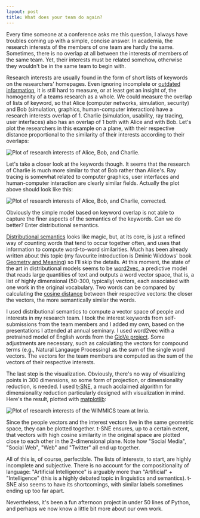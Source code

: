 ```yaml
---
layout: post
title: What does your team do again?
---
```


Every time someone at a conference asks me this question, I always
have troubles coming up with a simple, concise answer. In academia, the
research interests of the members of one team are hardly the
same. Sometimes, there is no overlap at all between the interests of
members of the same team. Yet, their interests must be related
somehow, otherwise they wouldn't be in the same team to begin with.

Research interests are usually found in the form of short lists of
keywords on the researchers' homepages. Even ignoring incomplete or
[outdated
information](http://phdcomics.com/comics/archive.php?comicid=1487), it
is still hard to measure, or at least get an insight of, the
homogenity of a teams research as a whole. We could measure the
overlap of lists of keyword, so that Alice (computer networks,
simulation, security) and Bob (simulation, graphics, human-computer
interaction) have a research interests overlap of 1. Charlie
(simulation, usability, ray tracing, user interfaces) also has an
overlap of 1 both with Alice and with Bob. Let's plot the researchers
in this example on a plane, with their respective distance
proportional to the similarity of their interests according to their
overlaps:

![Plot of research interests of Alice, Bob, and Charlie.](https://valeriobasile.github.io/images/researchinterests1.png)

Let's take a closer look at the keywords though. It seems that the
research of Charlie is much more similar to that of Bob rather than
Alice's.
Ray tracing is somewhat related to computer graphics, user
interfaces and human-computer interaction are clearly similar
fields. Actually the plot above should look like this:

![Plot of research interests of Alice, Bob, and Charlie, corrected.](https://valeriobasile.github.io/images/researchinterests2.png)

Obviously the simple model based on keyword overlap is not able to
capture the finer aspects of the semantics of the keywords. Can we do
better? Enter distributional semantics.

[Distributional
semantics](https://en.wikipedia.org/wiki/Distributional_semantics)
looks like magic, but, at its core, is just a refined way of counting
words that tend to occur together often, and uses that information to
compute word-to-word similarities. Much has been already written about
this topic (my favourite introduction is Dminic Widdows' book
[Geometry and
Meaning](https://www.amazon.com/Geometry-Meaning-Dominic-Widdows/dp/1575864487))
so I'll skip the details. At this moment, the state of the art in
distributional models seems to be
[word2vec](http://deeplearning4j.org/word2vec), a predictive model
that reads large quantities of text and outputs a word vector space,
that is, a list of highly dimensional (50-300, typically) vectors,
each associated with one work in the original vocabulary. Two words
can be compared by calculating the [cosine
distance](https://en.wikipedia.org/wiki/Cosine_similarity) between
their respective vectors: the closer the vectors, the more
semantically similar the words.

I used distributional semantics to compute a vector space of people
and interests in my research team. I took the interest keywords from
self-submissions from the team members and I added my own, based on
the presentations I attended at annual seminary. I used word2vec with
a pretrained model of English words from the [GloVe
project](http://nlp.stanford.edu/projects/glove/). Some adjustments
are necessary, such as calculating the vectors for compound terms
(e.g., Natural Langauge Processing) as the sum of the single word
vectors. The vectors for the team members are computed as the sum of
the vectors of their respective interests.

The last step is the visualization. Obviously, there's no way of
visualizing points in 300 dimensions, so some form of projection, or
dimensionality reduction, is needed. I used
[t-SNE](https://lvdmaaten.github.io/tsne/), a much acclaimed algorithm
for dimensionality reduction particularly designed with visualization
in mind. Here's the result, plotted with [matplotlib]():

![Plot of research interests of the WIMMICS team at Inria.](https://valeriobasile.github.io/images/researchinterests3.png)

Since the people vectors and the interest vectors live in the same
geometric space, they can be plotted together. t-SNE ensures, up to a
certain extent, that vectors with high cosine similarity in the
original space are plotted close to each other in the 2-dimensional
plane. Note how "Social Media", "Social Web", "Web" and "Twitter" all end up together.

All of this is, of course, perfectible. The lists of interests, to
start, are highly incomplete and subjective. There is no account for
the compositionality of language: "Artificial Intelligence" is
arguably more than "Artificial" + "Intelligence" (this is a highly
debated topic in linguistics and semantics). t-SNE also seems to have
its shortcomings, with similar labels sometimes ending up too far
apart.

Nevertheless, it's been a fun afternoon project in under 50 lines of
Python, and perhaps we now know a little bit more about our own work.
